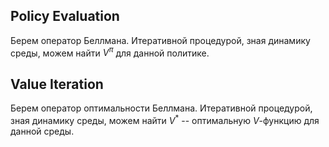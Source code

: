 ## Policy Evaluation
Берем оператор Беллмана. Итеративной процедурой, зная динамику среды, можем найти $V^\pi$ для данной политике.
## Value Iteration
Берем оператор оптимальности Беллмана. Итеративной процедурой, зная динамику среды, можем найти $V^*$ -- оптимальную $V$-функцию для данной среды.